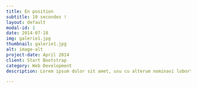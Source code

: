 ```yaml
---
title: En position
subtitle: 10 secondes !
layout: default
modal-id: 1
date: 2014-07-18
img: galerie1.jpg
thumbnail: galerie1.jpg
alt: image-alt
project-date: April 2014
client: Start Bootstrap
category: Web Development
description: Lorem ipsum dolor sit amet, usu cu alterum nominavi lobortis. At duo novum diceret. Tantas apeirian vix et, usu sanctus postulant inciderint ut, populo diceret necessitatibus in vim. Cu eum dicam feugiat noluisse.

---
```

